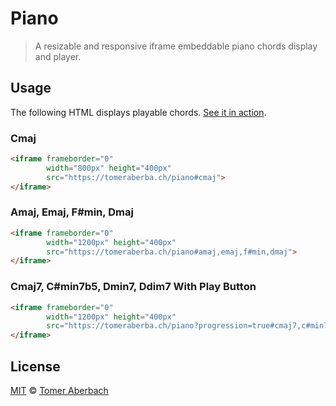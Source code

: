 # Piano

> A resizable and responsive iframe embeddable piano chords display and player.

## Usage

The following HTML displays playable chords. [See it in action](https://tomeraberba.ch/html/post/piano.html).

### Cmaj

```html
<iframe frameborder="0"
        width="800px" height="400px"
        src="https://tomeraberba.ch/piano#cmaj">
</iframe>
```

### Amaj, Emaj, F#min, Dmaj

```html
<iframe frameborder="0"
        width="1200px" height="400px"
        src="https://tomeraberba.ch/piano#amaj,emaj,f#min,dmaj">
</iframe>
```

### Cmaj7, C#min7b5, Dmin7, Ddim7 With Play Button

```html
<iframe frameborder="0"
        width="1200px" height="400px"
        src="https://tomeraberba.ch/piano?progression=true#cmaj7,c#min7b5,dmin7,ddim7">
</iframe>
```

## License

[MIT](https://github.com/TomerAberbach/piano/blob/master/license) © [Tomer Aberbach](https://github.com/TomerAberbach)
